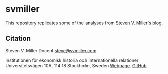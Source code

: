 # svmiller

This repository replicates some of the analyses from [Steven V. Miller's blog](http://svmiller.com/blog/).

## Citation

Steven V. Miller
Docent
steve@svmiller.com

Institutionen för ekonomisk historia och internationella relationer
Universitetsvägen 10A,
114 18 Stockholm, Sweden
[Webpage](http://svmiller.com/). [GitHub](https://github.com/svmiller)